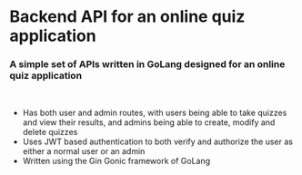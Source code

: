 # Backend API for an online quiz application

<h3> A simple set of APIs written in GoLang designed for an online quiz application </h3> <br>

<ul>
  <li>Has both user and admin routes, with users being able to take quizzes and view their results, and admins being able to create, modify and delete quizzes</li>
  <li>Uses JWT based authentication to both verify and authorize the user as either a normal user or an admin</li>
  <li>Written using the Gin Gonic framework of GoLang</li>
</ul>

